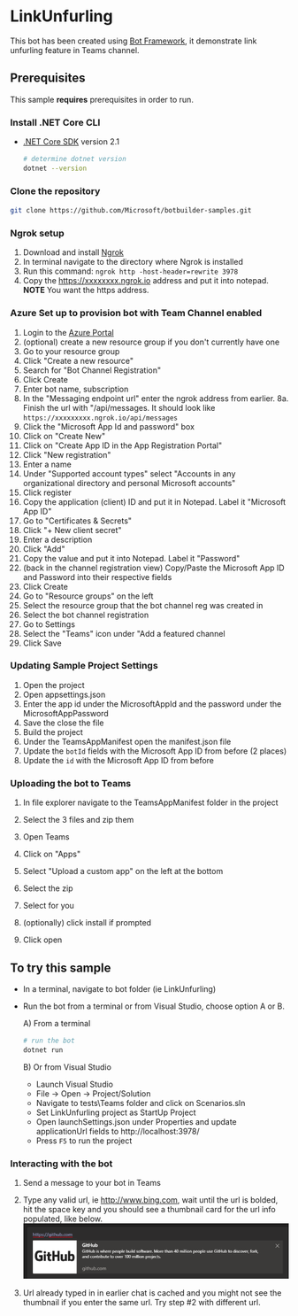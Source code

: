 # LinkUnfurling

This bot has been created using [Bot Framework](https://dev.botframework.com), it demonstrate link unfurling feature in Teams channel.

## Prerequisites

This sample **requires** prerequisites in order to run.

### Install .NET Core CLI

- [.NET Core SDK](https://dotnet.microsoft.com/download) version 2.1

  ```bash
  # determine dotnet version
  dotnet --version
  ```

### Clone the repository

```bash
git clone https://github.com/Microsoft/botbuilder-samples.git
```

### Ngrok setup

1. Download and install [Ngrok](https://ngrok.com/download)
2. In terminal navigate to the directory where Ngrok is installed
3. Run this command: ```ngrok http -host-header=rewrite 3978 ```
4. Copy the https://xxxxxxxx.ngrok.io address and put it into notepad. **NOTE** You want the https address.

### Azure Set up to provision bot with Team Channel enabled

1. Login to the [Azure Portal](https://portal.azure.com) 
2. (optional) create a new resource group if you don't currently have one
3. Go to your resource group 
4. Click "Create a new resource" 
5. Search for "Bot Channel Registration" 
6. Click Create 
7. Enter bot name, subscription
8. In the "Messaging endpoint url" enter the ngrok address from earlier. 
8a. Finish the url with "/api/messages. It should look like ```https://xxxxxxxxx.ngrok.io/api/messages```
9. Click the "Microsoft App Id and password" box 
10. Click on "Create New" 
11. Click on "Create App ID in the App Registration Portal" 
12. Click "New registration" 
13. Enter a name 
14. Under "Supported account types" select "Accounts in any organizational directory and personal Microsoft accounts" 
15. Click register 
16. Copy the application (client) ID and put it in Notepad. Label it "Microsoft App ID" 
17. Go to "Certificates & Secrets" 
18. Click "+ New client secret" 
19. Enter a description 
20. Click "Add" 
21. Copy the value and put it into Notepad. Label it "Password"
22. (back in the channel registration view) Copy/Paste the Microsoft App ID and Password into their respective fields 
23. Click Create 
24. Go to "Resource groups" on the left 
25. Select the resource group that the bot channel reg was created in 
26. Select the bot channel registration 
27. Go to Settings  
28. Select the "Teams" icon under "Add a featured channel 
29. Click Save 



### Updating Sample Project Settings

1. Open the project 
2. Open appsettings.json 
3. Enter the app id under the MicrosoftAppId and the password under the MicrosoftAppPassword 
4. Save the close the file 
5. Build the project
6. Under the TeamsAppManifest open the manifest.json file 
7. Update the ```botId``` fields with the Microsoft App ID from before  (2 places)
8. Update the ```id``` with the Microsoft App ID from before 



### Uploading the bot to Teams

1. In file explorer navigate to the TeamsAppManifest folder in the project 

2. Select the 3 files and zip them 

3. Open Teams 

4. Click on "Apps" 

5. Select "Upload a custom app" on the left at the bottom 

6. Select the zip  

7. Select for you  

8. (optionally) click install if prompted 

9. Click open 

   

## To try this sample

- In a terminal, navigate to bot folder (ie LinkUnfurling)

- Run the bot from a terminal or from Visual Studio, choose option A or B.

  A) From a terminal

  ```bash
  # run the bot
  dotnet run
  ```

  B) Or from Visual Studio

  - Launch Visual Studio
  - File -> Open -> Project/Solution 
  - Navigate to tests\Teams folder and click on Scenarios.sln
  - Set LinkUnfurling project as StartUp Project
  - Open launchSettings.json under Properties and update applicationUrl fields to http://localhost:3978/
  - Press `F5` to run the project

### Interacting with the bot

1. Send a message to your bot in Teams
2. Type any valid url, ie http://www.bing.com, wait until the url is bolded, hit the space key and you should see a thumbnail card for the url info populated, like below.
   ![1569017810114](1569017810114.png)

3.  Url already typed in in earlier chat is cached and you might not see the thumbnail if you enter the same url.  Try step #2 with different url.
